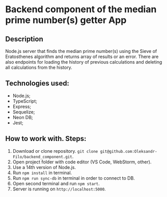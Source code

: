 # Backend component of the median prime number(s) getter App

## Description
Node.js server that finds the median prime number(s) using the Sieve of Eratosthenes algorithm and returns array of results or an error.
There are also endpoints for loading the history of previous calculations and deleting all calculations from the history.

## Technologies used:
- Node.js;
- TypeScript;
- Express;
- Sequelize;
- Neon DB;
- Jest;

## How to work with. Steps:
1. Download or clone repository. `git clone git@github.com:Oleksandr-Filo/backend_component.git`.
2. Open project folder with code editor (VS Code, WebStorm, other).
3. Use a 14th version of Node.js.
4. Run ```npm install``` in terminal.
5. Run ```npm run sync-db``` in terminal in order to connect to DB.
6. Open second terminal and run ```npm start```.
7. Server is running on ```http://localhost:5000```.
